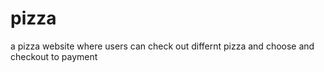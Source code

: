 # pizza
a pizza website where users can check out differnt pizza and choose and checkout to payment
